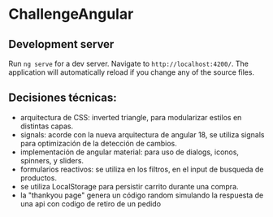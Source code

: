 # ChallengeAngular

## Development server

Run `ng serve` for a dev server. Navigate to `http://localhost:4200/`. The application will automatically reload if you change any of the source files.

## Decisiones técnicas:

- arquitectura de CSS: inverted triangle, para modularizar estilos en distintas capas.
- signals: acorde con la nueva arquitectura de angular 18, se utiliza signals para optimización de la detección de cambios.
- implementación de angular material: para uso de dialogs, iconos, spinners, y sliders.
- formularios reactivos: se utiliza en los filtros, en el input de busqueda de productos.
- se utiliza LocalStorage para persistir carrito durante una compra.
- la "thankyou page" genera un código random simulando la respuesta de una api con codigo de retiro de un pedido
